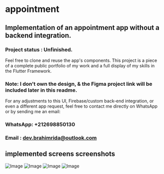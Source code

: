 # appointment

## Implementation of an appointment app without a backend integration.

### Project status : Unfinished.

Feel free to clone and reuse the app's components. This project is a piece of a complete public portfolio of my work and a full display of my skills in the Flutter Framework.

### Note: I don't own the design, & the Figma project link will be included later in this readme.

For any adjustments to this UI, Firebase/custom back-end integration, or even a different app request, feel free to contact me directly on WhatsApp or by sending me an email:

### WhatsApp: +212698850130

### Email : dev.brahimrida@outlook.com 

## implemented screens screenshots

![Image](https://github.com/user-attachments/assets/73b11603-aa88-45cd-94a0-c9e11007e916) ![Image](https://github.com/user-attachments/assets/71b7904f-4c30-404b-b470-e6bda3eebef9)
![Image](https://github.com/user-attachments/assets/534afcc1-f034-4ed9-ac16-5855c04cbc8c) ![Image](https://github.com/user-attachments/assets/bf1ef566-a120-4a96-bb56-ec96df4733fc)


